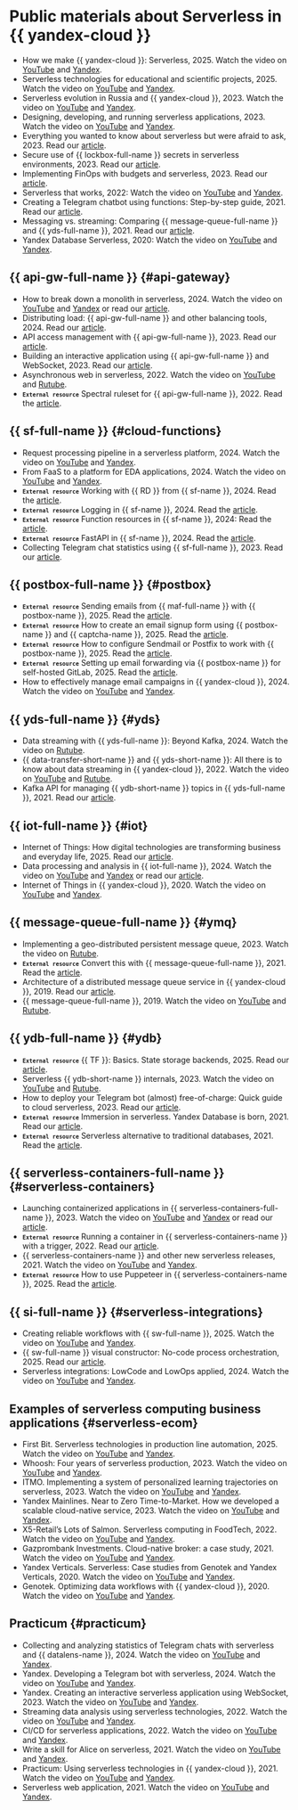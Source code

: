 # Public materials about Serverless in {{ yandex-cloud }}

  * How we make {{ yandex-cloud }}: Serverless, 2025. Watch the video on [YouTube](https://youtu.be/suaaiq4b4mI) and [Yandex](https://runtime.strm.yandex.ru/player/video/vplvqccrlia7xaxa22nd).
  * Serverless technologies for educational and scientific projects, 2025. Watch the video on [YouTube](https://youtu.be/teZweGlLWEU) and [Yandex](https://runtime.strm.yandex.ru/player/video/vplvvp3kcjgjo2puwdxa).
  * Serverless evolution in Russia and {{ yandex-cloud }}, 2023. Watch the video on [YouTube](https://youtu.be/5CSY-3o6g4Q) and [Yandex](https://runtime.strm.yandex.ru/player/video/vplv34ci7pcgmlrxjpeu).
  * Designing, developing, and running serverless applications, 2023. Watch the video on [YouTube](https://youtu.be/8sRBbkbkRPc) and [Yandex](https://runtime.strm.yandex.ru/player/video/vplvljcsecqyrxkcal7m).
  * Everything you wanted to know about serverless but were afraid to ask, 2023. Read our [article](https://yandex.cloud/ru/blog/posts/2023/11/about-serverless).
  * Secure use of {{ lockbox-full-name }} secrets in serverless environments, 2023. Read our [article](https://yandex.cloud/ru/blog/posts/2023/06/serverless-and-secrets).
  * Implementing FinOps with budgets and serverless, 2023. Read our [article](https://yandex.cloud/ru/blog/posts/2023/01/finops-how-to-save-money).
  * Serverless that works, 2022: Watch the video on [YouTube](https://youtu.be/dPOfjX-cLhE) and [Yandex](https://runtime.strm.yandex.ru/player/video/vplv4i6kyzlzzfo7oumi).
  * Creating a Telegram chatbot using functions: Step-by-step guide, 2021. Read our [article](https://yandex.cloud/ru/blog/posts/2021/06/telegram-chat-bot).
  * Messaging vs. streaming: Comparing {{ message-queue-full-name }} and {{ yds-full-name }}, 2021. Read our [article](https://yandex.cloud/ru/blog/posts/2021/12/ymq-yds).
  * Yandex Database Serverless, 2020: Watch the video on [YouTube](https://youtu.be/o0-IpbkQKjc) and [Yandex](https://runtime.strm.yandex.ru/player/video/vplvvxkic7x5rumfmdfb).

## {{ api-gw-full-name }} {#api-gateway}

  * How to break down a monolith in serverless, 2024. Watch the video on [YouTube](https://youtu.be/SweyYfCWMMg) and [Yandex](https://runtime.strm.yandex.ru/player/video/vplvbxerqq2tv6emdjez) or read our [article](https://yandex.cloud/ru/blog/posts/2024/07/split-the-monolith-in-serverless).
  * Distributing load: {{ api-gw-full-name }} and other balancing tools, 2024. Read our [article](https://yandex.cloud/ru/blog/posts/2024/04/api-gateway-or-yandex-alb).
  * API access management with {{ api-gw-full-name }}, 2023. Read our [article](https://yandex.cloud/ru/blog/posts/2023/07/yandex-api-gateway-and-jwt-authorizer).
  * Building an interactive application using {{ api-gw-full-name }} and WebSocket, 2023. Read our [article](https://yandex.cloud/ru/blog/posts/2023/04/yandex-api-gateway-and-websocket).
  * Asynchronous web in serverless, 2022. Watch the video on [YouTube](https://youtu.be/tRWP9WLKZTk) and [Rutube](https://rutube.ru/video/cd7092f3857411096169f8776edee975/).
  * <code><b><small>External resource</small></b></code> Spectral ruleset for {{ api-gw-full-name }}, 2022. Read the [article](https://nikolaymatrosov.ru/2022-04-27-Spectral-Ruleset-for-Yandex-Cloud-API-Gateway).

## {{ sf-full-name }} {#cloud-functions}

  * Request processing pipeline in a serverless platform, 2024. Watch the video on [YouTube](https://youtu.be/KOxfeiK6kJI) and [Yandex](https://runtime.strm.yandex.ru/player/video/vplvw5f3pnscc2kcxng2).
  * From FaaS to a platform for EDA applications, 2024. Watch the video on [YouTube](https://youtu.be/xUK5IIxkHGI) and [Yandex](https://runtime.strm.yandex.ru/player/video/vplvc7mkuxy7tnqgrebc).
  * <code><b><small>External resource</small></b></code> Working with {{ RD }} from {{ sf-name }}, 2024. Read the [article](https://nikolaymatrosov.ru/2024-11-17-Call-Redis-from-Serverless-functions).
  * <code><b><small>External resource</small></b></code> Logging in {{ sf-name }}, 2024. Read the [article](https://nikolaymatrosov.ru/2024-01-09-Logs-in-Functions).
  * <code><b><small>External resource</small></b></code> Function resources in {{ sf-name }}, 2024: Read the [article](https://nikolaymatrosov.ru/2024-04-11-Too-many-open-files).
  * <code><b><small>External resource</small></b></code> FastAPI in {{ sf-name }}, 2024. Read the [article](https://nikolaymatrosov.ru/2024-09-21-FastAPI-in-Serverless-Function).
  * Collecting Telegram chat statistics using {{ sf-full-name }}, 2023. Read our [article](https://yandex.cloud/ru/blog/posts/2023/04/telegram-chat-analytics).

## {{ postbox-full-name }} {#postbox}

  * <code><b><small>External resource</small></b></code> Sending emails from {{ maf-full-name }} with {{ postbox-name }}, 2025. Read the [article](https://nikolaymatrosov.ru/2025-04-22-Send-emails-from-Managed-Apache-Airflow-with-Postbox).
  * <code><b><small>External resource</small></b></code> How to create an email signup form using {{ postbox-name }} and {{ captcha-name }}, 2025. Read the [article](https://nikolaymatrosov.ru/2025-02-23-Building-email-signup-form-with-Yandex-Cloud-Postbox-and-SmartCaptcha).
  * <code><b><small>External resource</small></b></code> How to configure Sendmail or Postfix to work with {{ postbox-name }}, 2025. Read the [article](https://nikolaymatrosov.ru/2025-01-29-Configure-Sendmail-to-work-with-Postbox).
  * <code><b><small>External resource</small></b></code> Setting up email forwarding via {{ postbox-name }} for self-hosted GitLab, 2025. Read the [article](https://nikolaymatrosov.ru/2025-01-25-Postbox-as-mail-relay-for-Self-hosted-GitLab).
  * How to effectively manage email campaigns in {{ yandex-cloud }}, 2024. Watch the video on [YouTube](https://youtu.be/aYvSkr_QL3E) and [Yandex](https://runtime.strm.yandex.ru/player/video/vplvhlpuuludgflxggqb).

## {{ yds-full-name }} {#yds} 

  * Data streaming with {{ yds-full-name }}: Beyond Kafka, 2024. Watch the video on [Rutube](https://rutube.ru/video/5a4065b77ee694f6c0c6092329d64f32/).
  * {{ data-transfer-short-name }} and {{ yds-short-name }}: All there is to know about data streaming in {{ yandex-cloud }}, 2022. Watch the video on [YouTube](https://www.youtube.com/watch?v=1tjrAPSLb_s) and [Rutube](https://rutube.ru/video/c6be33ad5753c41e5e1d37844cc54150/).
  * Kafka API for managing {{ ydb-short-name }} topics in {{ yds-full-name }}, 2021. Read our [article](https://habr.com/ru/companies/yandex_cloud_and_infra/articles/873478/).

## {{ iot-full-name }} {#iot}

  * Internet of Things: How digital technologies are transforming business and everyday life, 2025. Read our [article](https://yandex.cloud/ru/blog/posts/2025/04/iot-guide).
  * Data processing and analysis in {{ iot-full-name }}, 2024. Watch the video on [YouTube](https://youtu.be/bw5Sp4FQlFw) and [Yandex](https://runtime.strm.yandex.ru/player/video/vplvsgxrh6zclsub733q) or read our [article](https://yandex.cloud/ru/blog/posts/2024/07/data-processing-in-yandex-iot-core).
  * Internet of Things in {{ yandex-cloud }}, 2020. Watch the video on [YouTube](https://youtu.be/A9ORCdSHv4Q) and [Yandex](https://runtime.strm.yandex.ru/player/video/vplvxzjghhppi4xgvlrd).

## {{ message-queue-full-name }} {#ymq}

  * Implementing a geo-distributed persistent message queue, 2023. Watch the video on [Rutube](https://rutube.ru/video/3932f7ee2e23f3aa2b71f52acc68e6d5/).
  * <code><b><small>External resource</small></b></code> Convert this with {{ message-queue-full-name }}, 2021. Read the [article](https://habr.com/ru/articles/595069/).
  * Architecture of a distributed message queue service in {{ yandex-cloud }}, 2019. Read our [article](https://habr.com/ru/companies/yandex/articles/455642/).
  * {{ message-queue-full-name }}, 2019. Watch the video on [YouTube](https://www.youtube.com/watch?v=hWHjOwuj-9A) and [Rutube](https://rutube.ru/video/eb0f7d8f0e17b8b46ba907e8476d1c7d/).

## {{ ydb-full-name }} {#ydb}

  * <code><b><small>External resource</small></b></code> {{ TF }}: Basics. State storage backends, 2025. Read our [article](https://ru.hexlet.io/courses/terraform-basics/lessons/remote-state/theory_unit).
  * Serverless {{ ydb-short-name }} internals, 2023. Watch the video on [YouTube](https://www.youtube.com/watch?v=aL9NHR0i0Xs) and [Rutube](https://rutube.ru/video/cd00829cf8c814c94d4c422b030df1ec/).
  * How to deploy your Telegram bot (almost) free-of-charge: Quick guide to cloud serverless, 2023. Read our [article](https://www.pvsm.ru/oblachny-e-servisy/384952).
  * <code><b><small>External resource</small></b></code> Immersion in serverless. Yandex Database is born, 2021. Read our [article](https://habr.com/ru/articles/552032/).
  * <code><b><small>External resource</small></b></code> Serverless alternative to traditional databases, 2021. Read the [article](https://www.osp.ru/os/2021/01/13055826).

## {{ serverless-containers-full-name }} {#serverless-containers}

  * Launching containerized applications in {{ serverless-containers-full-name }}, 2023. Watch the video on [YouTube](https://youtu.be/OVFAjzGDU5w) and [Yandex](https://runtime.strm.yandex.ru/player/video/vplvb2sbdl54xhhbrmkw) or read our [article](https://yandex.cloud/ru/blog/posts/2023/09/applications-in-serverless-containers).
  * <code><b><small>External resource</small></b></code> Running a container in {{ serverless-containers-name }} with a trigger, 2022. Read our [article](https://nikolaymatrosov.ru/2022-07-24-Use-Trigger-with-Serverless-Container).
  * {{ serverless-containers-name }} and other new serverless releases, 2021. Watch the video on [YouTube](https://youtu.be/cwi8hvYSDFI) and [Yandex](https://runtime.strm.yandex.ru/player/video/vplvfleteamx53wtdmhr).
  * <code><b><small>External resource</small></b></code> How to use Puppeteer in {{ serverless-containers-name }}, 2025. Read the [article](https://nikolaymatrosov.ru/2025-02-01-Puppeteer-in-Yandex-Cloud-Serverless-container).

## {{ si-full-name }} {#serverless-integrations}

  * Creating reliable workflows with {{ sw-full-name }}, 2025. Watch the video on [YouTube](https://youtube.com/live/pdH6cHRzJtc) and [Yandex](https://runtime.strm.yandex.ru/player/episode/vpleszm5yapipi4cqmkk).
  * {{ sw-full-name }} visual constructor: No-code process orchestration, 2025. Read our [article](https://yandex.cloud/ru/blog/posts/2025/03/yandex-workflows).
  * Serverless integrations: LowCode and LowOps applied, 2024. Watch the video on [YouTube](https://youtu.be/BLlmaHx_Mu0) and [Yandex](https://runtime.strm.yandex.ru/player/video/vplv5rf75k4fz5cc763n).    

## Examples of serverless computing business applications {#serverless-ecom}

  * First Bit. Serverless technologies in production line automation, 2025. Watch the video on [YouTube](https://youtu.be/4qGrj5k9kKc) and [Yandex](https://runtime.strm.yandex.ru/player/video/vplvmbin6nti7zjtgzfg).
  * Whoosh: Four years of serverless production, 2023. Watch the video on [YouTube](https://youtu.be/CskI8Z_z4cw) and [Yandex](https://runtime.strm.yandex.ru/player/video/vplvgfvhp4aiwim2bqq5).
  * ITMO. Implementing a system of personalized learning trajectories on serverless, 2023. Watch the video on [YouTube](https://youtu.be/DcDamMSpFyc) and [Yandex](https://runtime.strm.yandex.ru/player/video/vplvqvtz2sexdtm5njpv).
  * Yandex Mainlines. Near to Zero Time-to-Market. How we developed a scalable cloud-native service, 2023. Watch the video on [YouTube](https://youtu.be/v14wSKn7A4A) and [Yandex](https://runtime.strm.yandex.ru/player/video/vplvu5oc5b5gjxwwss46).
  * X5-Retail’s Lots of Salmon. Serverless computing in FoodTech, 2022. Watch the video on [YouTube](https://youtu.be/TT7Y_BU1qOc) and [Yandex](https://runtime.strm.yandex.ru/player/video/vplvqug7zhlpt2ngi225).
  * Gazprombank Investments. Cloud-native broker: a case study, 2021. Watch the video on [YouTube](https://youtu.be/FYirAI6Q6HU) and [Yandex](https://runtime.strm.yandex.ru/player/video/vplvrs37oxnvkhbecf3c).
  * Yandex Verticals. Serverless: Case studies from Genotek and Yandex Verticals, 2020. Watch the video on [YouTube](https://youtu.be/-ciKr149XGA) and [Yandex](https://runtime.strm.yandex.ru/player/video/vplv2by75in3cau4ulfn).
  * Genotek. Optimizing data workflows with {{ yandex-cloud }}, 2020. Watch the video on [YouTube](https://youtu.be/v3KyZbz9lEE) and [Yandex](https://runtime.strm.yandex.ru/player/video/vplvwfdidxlbh7sxqoi4).

## Practicum {#practicum}

  * Collecting and analyzing statistics of Telegram chats with serverless and {{ datalens-name }}, 2024. Watch the video on [YouTube](https://youtu.be/IhfHNGVqTxI) and [Yandex](https://runtime.strm.yandex.ru/player/video/vplvab7hi47pjptkze2v).
  * Yandex. Developing a Telegram bot with serverless, 2024. Watch the video on [YouTube](https://youtu.be/fK3dYUKWRm8) and [Yandex](https://runtime.strm.yandex.ru/player/video/vplvcvq7yyfp3hrayzk5).
  * Yandex. Creating an interactive serverless application using WebSocket, 2023. Watch the video on [YouTube](https://youtu.be/H3o-KkgAqyo) and [Yandex](https://runtime.strm.yandex.ru/player/video/vplvmtzu3rscfjs5dvx3).
  * Streaming data analysis using serverless technologies, 2022. Watch the video on [YouTube](https://youtu.be/CY8PHwW6oKE) and [Yandex](https://runtime.strm.yandex.ru/player/video/vplvojmc2lws4nu4lnkc).
  * CI/CD for serverless applications, 2022. Watch the video on [YouTube](https://youtu.be/NKhKuQhSktU) and [Yandex](https://runtime.strm.yandex.ru/player/video/vplv3svwpoyrhasxs5qv).
  * Write a skill for Alice on serverless, 2021. Watch the video on [YouTube](https://youtu.be/PMWMDTBKFAc) and [Yandex](https://runtime.strm.yandex.ru/player/video/vplvcqfnu5hnoyz7gbe7).
  * Practicum: Using serverless technologies in {{ yandex-cloud }}, 2021. Watch the video on [YouTube](https://youtu.be/9qiWxnHeiEM) and [Yandex](https://runtime.strm.yandex.ru/player/video/vplv7uq4yhmaoisrkvx2).
  * Serverless web application, 2021. Watch the video on [YouTube](https://youtu.be/xlGp0jMKT_U) and [Yandex](https://runtime.strm.yandex.ru/player/video/vplv44gys25ucyqc65az). 